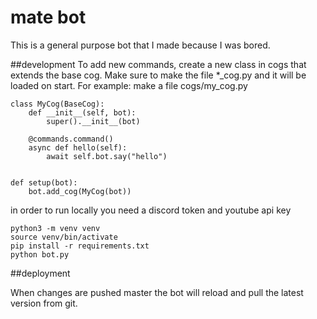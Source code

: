 # mate bot

This is a general purpose bot that I made because I was bored.

##development
To add new commands, create a new class in cogs that extends the base cog.
Make sure to make the file *_cog.py and it will be loaded on start.
For example:
make a file cogs/my_cog.py
```
class MyCog(BaseCog):
    def __init__(self, bot):
        super().__init__(bot)

    @commands.command()
    async def hello(self):
        await self.bot.say("hello")


def setup(bot):
    bot.add_cog(MyCog(bot))
```

in order to run locally you need a discord token and youtube api key

```
python3 -m venv venv
source venv/bin/activate
pip install -r requirements.txt
python bot.py
```

##deployment

When changes are pushed master the bot will reload and pull the latest version from git.